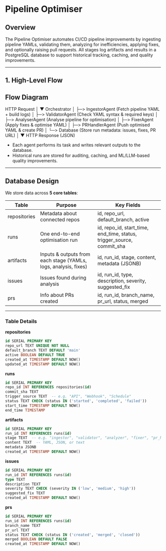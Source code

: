# Pipeline Optimiser

## Overview

The Pipeline Optimiser automates CI/CD pipeline improvements by ingesting pipeline YAMLs, validating them, analyzing for inefficiencies, applying fixes, and optionally raising pull requests. All stages log artifacts and results in a PostgreSQL database to support historical tracking, caching, and quality improvements.

---

## 1. High-Level Flow

## Flow Diagram

HTTP Request
     │
     ▼
Orchestrator
     │
     ├─> IngestorAgent      (Fetch pipeline YAML + build logs)
     │
     ├─> ValidatorAgent     (Check YAML syntax & required keys)
     │
     ├─> AnalyserAgent      (Analyse pipeline for optimisation)
     │
     ├─> FixerAgent         (Apply fixes & optimise YAML)
     │
     ├─> PRHandlerAgent     (Push optimised YAML & create PR)
     │
     └─> Database           (Store run metadata: issues, fixes, PR URL)
     │
     ▼
HTTP Response (JSON)


- Each agent performs its task and writes relevant outputs to the database.  
- Historical runs are stored for auditing, caching, and ML/LLM-based quality improvements.  

---

##  Database Design

We store data across **5 core tables**:

| Table        | Purpose                                         | Key Fields |
|-------------|-------------------------------------------------|------------|
| repositories | Metadata about connected repos               | id, repo_url, default_branch, active |
| runs        | One end-to-end optimisation run               | id, repo_id, start_time, end_time, status, trigger_source, commit_sha |
| artifacts   | Inputs & outputs from each stage (YAMLs, logs, analysis, fixes) | id, run_id, stage, content, metadata (JSONB) |
| issues      | Issues found during analysis                  | id, run_id, type, description, severity, suggested_fix |
| prs         | Info about PRs created                        | id, run_id, branch_name, pr_url, status, merged |

---

### Table Details

**repositories**
```sql
id SERIAL PRIMARY KEY
repo_url TEXT UNIQUE NOT NULL
default_branch TEXT DEFAULT 'main'
active BOOLEAN DEFAULT TRUE
created_at TIMESTAMP DEFAULT NOW()
updated_at TIMESTAMP DEFAULT NOW()
```


**runs**
```sql
id SERIAL PRIMARY KEY
repo_id INT REFERENCES repositories(id)
commit_sha TEXT
trigger_source TEXT  -- e.g. "API", "Webhook", "Schedule"
status TEXT CHECK (status IN ('started', 'completed', 'failed'))
start_time TIMESTAMP DEFAULT NOW()
end_time TIMESTAMP
```

**artifacts**
```sql
id SERIAL PRIMARY KEY
run_id INT REFERENCES runs(id)
stage TEXT  -- e.g. "ingestor", "validator", "analyzer", "fixer", "pr_handler"
content TEXT  -- YAML, JSON, or text
metadata JSONB
created_at TIMESTAMP DEFAULT NOW()


```
**issues**
```sql
id SERIAL PRIMARY KEY
run_id INT REFERENCES runs(id)
type TEXT
description TEXT
severity TEXT CHECK (severity IN ('low', 'medium', 'high'))
suggested_fix TEXT
created_at TIMESTAMP DEFAULT NOW()


```

**prs**
```sql
id SERIAL PRIMARY KEY
run_id INT REFERENCES runs(id)
branch_name TEXT
pr_url TEXT
status TEXT CHECK (status IN ('created', 'merged', 'closed'))
merged BOOLEAN DEFAULT FALSE
created_at TIMESTAMP DEFAULT NOW()

```